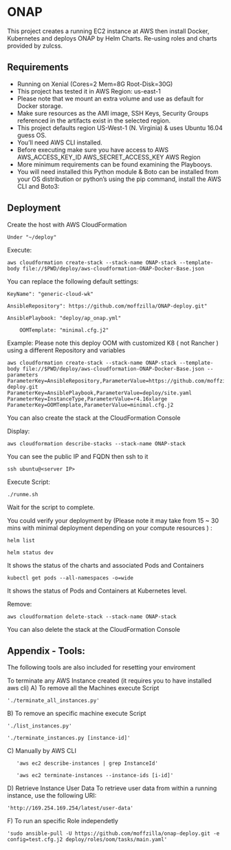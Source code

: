 # ONAP
This project creates a running EC2 instance at AWS then install Docker, Kubernetes and deploys ONAP by Helm Charts.
Re-using roles and charts provided by zulcss.
 	
## Requirements

- Running on Xenial (Cores=2 Mem=8G Root-Disk=30G)
- This project has tested it in AWS Region: us-east-1
- Please note that we mount an extra volume and use as default for Docker storage.
- Make sure resources as the AMI image, SSH Keys, Security Groups referenced in the artifacts exist in the selected region.
- This project defaults region US-West-1 (N. Virginia) & uses Ubuntu 16.04 guess OS.
- You’ll need AWS CLI installed.
- Before executing make sure you have access to AWS
    AWS_ACCESS_KEY_ID
    AWS_SECRET_ACCESS_KEY
    AWS Region
- More minimum requirements can be found examining the Playbooys.
- You will need installed this Python module & Boto can be installed from your OS distribution or python’s using the pip command, install the AWS CLI and Boto3:

## Deployment

Create the host with AWS CloudFormation
 
	Under "~/deploy"

Execute:

	aws cloudformation create-stack --stack-name ONAP-stack --template-body file://$PWD/deploy/aws-cloudformation-ONAP-Docker-Base.json

You can replace the following default settings:

	KeyName": "generic-cloud-wk"
	
	AnsibleRepository": https://github.com/moffzilla/ONAP-deploy.git"
	
	AnsiblePlaybook: "deploy/ap_onap.yml"
  
        OOMTemplate: "minimal.cfg.j2"

Example:
Please note this deploy OOM with customized K8 ( not Rancher ) using a different Repository and variables

	aws cloudformation create-stack --stack-name ONAP-stack --template-body file://$PWD/deploy/aws-cloudformation-ONAP-Docker-Base.json --parameters ParameterKey=AnsibleRepository,ParameterValue=https://github.com/moffzilla/onap-deploy.git ParameterKey=AnsiblePlaybook,ParameterValue=deploy/site.yaml ParameterKey=InstanceType,ParameterValue=r4.16xlarge ParameterKey=OOMTemplate,ParameterValue=minimal.cfg.j2


You can also create the stack at the CloudFormation Console

Display:

	aws cloudformation describe-stacks --stack-name ONAP-stack

You can see the public IP and FQDN then ssh to it

	ssh ubuntu@<server IP>

Execute Script:

	./runme.sh

Wait for the script to complete.

You could verify your deployment by (Please note it may take from 15 ~ 30 mins with minimal deployment depending on your compute resources ) :

	helm list
	                                                                            
	helm status dev

It shows the status of the charts and associated Pods and Containers

	kubectl get pods --all-namespaces -o=wide

It shows the status of Pods and Containers at Kubernetes level.

Remove:

	aws cloudformation delete-stack --stack-name ONAP-stack
	
You can also delete the stack at the CloudFormation Console


## Appendix - Tools:

The following tools are also included for resetting your enviroment


To terminate any AWS Instance created (it requires you to have installed aws cli)
  A) To remove all the Machines execute Script

	'./terminate_all_instances.py' 

  B) To remove an specific machine execute Script

	'./list_instances.py'

	'./terminate_instances.py [instance-id]'

  C) Manually by AWS CLI

       'aws ec2 describe-instances | grep InstanceId'

       'aws ec2 terminate-instances --instance-ids [i-id]'

	
  D) Retrieve Instance User Data
        To retrieve user data from within a running instance, use the following URI:
 
	'http://169.254.169.254/latest/user-data'

  F) To run an specific Role independetly 

	'sudo ansible-pull -U https://github.com/moffzilla/onap-deploy.git -e config=test.cfg.j2 deploy/roles/oom/tasks/main.yaml'


